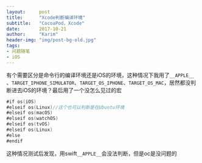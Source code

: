 ```yaml
---
layout:     post
title:      "Xcode判断编译环境"
subtitle:   "CocoaPod，Xcode"
date:       2017-10-21
author:     "Karim"
header-img: "img/post-bg-old.jpg"
tags:
- 问题随笔
- iOS
---
```


有个需要区分是命令行的编译环境还是iOS的环境，这种情况下我用了`__APPLE__`  、`TARGET_IPHONE_SIMULATOR`、`TARGET_OS_IPHONE`、`TARGET_OS_MAC`，居然都没判断进去iOS的环境？最后用了一个没怎么见过的宏
```swift
#if os(iOS)
#elseif os(Linux)//这个也可以判断是在Ubuntu环境
#elseif os(macOS)
#elseif os(watchOS)
#elseif os(tvOS)
#elseif os(Linux)
#else
#endif
```
这种情况测试后发现，用swift`__APPLE__`会没法判断，但是oc是没问题的
